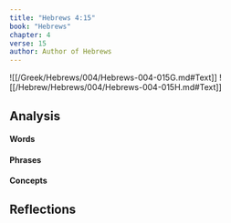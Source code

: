 ```yaml
---
title: "Hebrews 4:15"
book: "Hebrews"
chapter: 4
verse: 15
author: Author of Hebrews
---
```

![[/Greek/Hebrews/004/Hebrews-004-015G.md#Text]]
![[/Hebrew/Hebrews/004/Hebrews-004-015H.md#Text]]

## Analysis

#### Words

#### Phrases

#### Concepts

## Reflections
